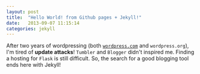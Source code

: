 ```yaml
---
layout: post
title:  "Hello World! from Github pages + Jekyll!"
date:   2013-09-07 11:15:14
categories: jekyll
---
```


After two years of wordpressing (both [`wordpress.com`][imagineer-blogs] and `wordpress.org`), I'm tired of **update attacks**! `Tumbler` and `Blogger` didn't inspired me. Finding a hosting for `Flask` is still difficult. So, the search for a good blogging tool ends here with Jekyll! 

[imagineer-blogs]: http://imagineerblogs.wordpress.com/